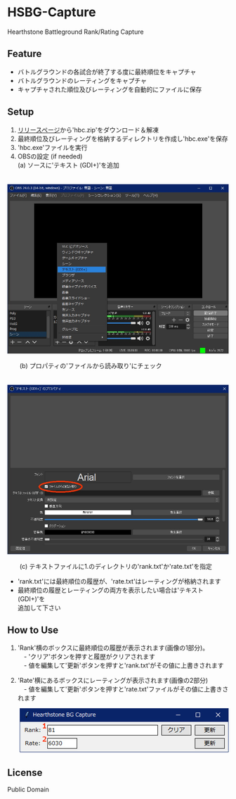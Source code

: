 # HSBG-Capture
Hearthstone Battleground Rank/Rating Capture

## Feature
- バトルグラウンドの各試合が終了する度に最終順位をキャプチャ
- バトルグラウンドのレーティングをキャプチャ
- キャプチャされた順位及びレーティングを自動的にファイルに保存

## Setup
1. [リリースページ](https://github.com/takao3org/HSBG-Capture/releases)から'hbc.zip'をダウンロード＆解凍
2. 最終順位及びレーティングを格納するディレクトリを作成し'hbc.exe'を保存
3. 'hbc.exe'ファイルを実行
4. OBSの設定 (if needed)  
(a) ソースに'テキスト (GDI+)'を追加  
  
　　<img width="700" alt="OBS画像1" src="https://github.com/takao3org/HSBG-Capture/blob/master/img/obs1.jpg">

　　(b) プロパティの'ファイルから読み取り'にチェック

　　<img width="700" alt="OBS画像2" src="https://github.com/takao3org/HSBG-Capture/blob/master/img/obs2.jpg">

　　(c) テキストファイルに1.のディレクトリの'rank.txt'か'rate.txt'を指定
  
- 'rank.txt'には最終順位の履歴が、'rate.txt'はレーティングが格納されます
- 最終順位の履歴とレーティングの両方を表示したい場合は'テキスト (GDI+)'を  
追加して下さい

## How to Use
1. 'Rank'横のボックスに最終順位の履歴が表示されます(画像の1部分)。  
　\- 'クリア'ボタンを押すと履歴がクリアされます  
　\- 値を編集して'更新'ボタンを押すと'rank.txt'がその値に上書きされます  
  
2. 'Rate'横にあるボックスにレーティングが表示されます(画像の2部分)  
　- 値を編集して'更新'ボタンを押すと'rate.txt'ファイルがその値に上書きされます  

　　<img alt="HBC画像" src="https://github.com/takao3org/HSBG-Capture/blob/master/img/window.jpg">

## License
Public Domain
